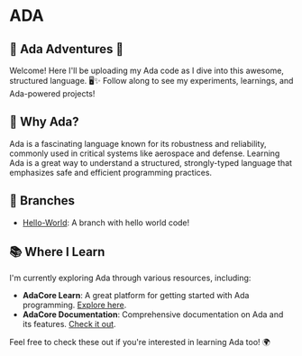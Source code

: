 # ADA
## 🌟 Ada Adventures 🌟

Welcome! Here I'll be uploading my Ada code as I dive into this awesome, structured language. 🖥️✨ Follow along to see my experiments, learnings, and Ada-powered projects!

## 🌟 Why Ada?

Ada is a fascinating language known for its robustness and reliability, commonly used in critical systems like aerospace and defense. Learning Ada is a great way to understand a structured, strongly-typed language that emphasizes safe and efficient programming practices.

## 📂 Branches

- [Hello-World](https://github.com/Gonzalosilvalde/ADA/tree/Hola_mundo): A branch with hello world code!

## 📚 Where I Learn

I'm currently exploring Ada through various resources, including:

- **AdaCore Learn**: A great platform for getting started with Ada programming. [Explore here](https://learn.adacore.com/).
- **AdaCore Documentation**: Comprehensive documentation on Ada and its features. [Check it out](https://www.adacore.com/documentation#all).

Feel free to check these out if you're interested in learning Ada too! 🌍

